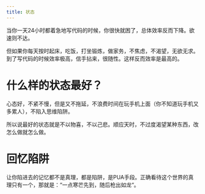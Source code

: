 ```yaml
---
title: 状态
---
```


当你一天24小时都着急地写代码的时候，你很快就困了，总体效率反而下降。欲速则不达。

但如果你每天按时起床，吃饭，打坐锻炼，做家务，不焦虑，不渴望，无欲无求。到了写代码的时候效率极高，信手拈来，很随性。这样反而效率是最高的。

# 什么样的状态最好？

心态好，不紧不慢，但是又不拖延，不浪费时间在玩手机上面（你不知道玩手机又多累人），不陷入思维陷阱。

所以说最好的状态就是不以物喜，不以己悲。顺应天时，不过度渴望某种东西，改怎么做就怎么做。

# 回忆陷阱

让你陷进去的记忆都不是真理，都是陷阱，是PUA手段。正确看待这个世界的真理只有一个，那就是：“一点寒芒先到，随后枪出如龙“。